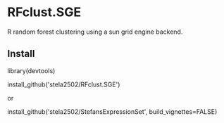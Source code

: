 # RFclust.SGE
R random forest clustering using a sun grid engine backend.


## Install

library(devtools)

install_github('stela2502/RFclust.SGE')

or

install_github('stela2502/StefansExpressionSet', build_vignettes=FALSE)